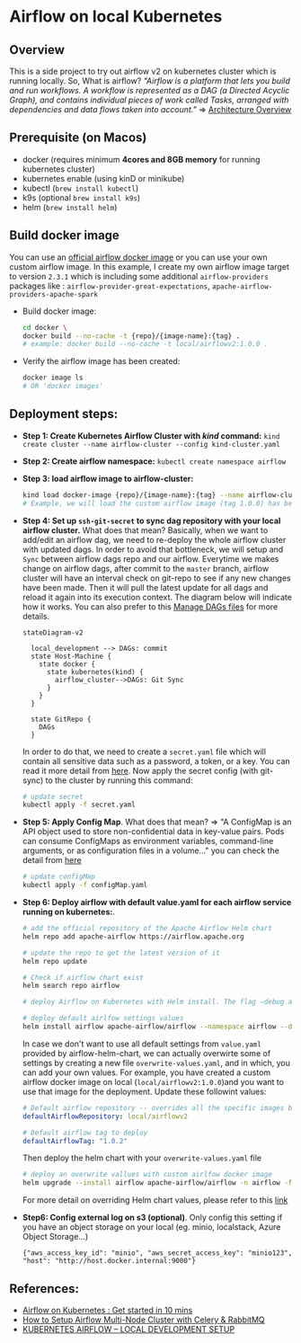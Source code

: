 # Airflow on local Kubernetes 
## Overview 
This is a side project to try out airflow v2 on kubernetes cluster which is running locally. So, What is airflow? *"Airflow is a platform that lets you build and run workflows. A workflow is represented as a DAG (a Directed Acyclic Graph), and contains individual pieces of work called Tasks, arranged with dependencies and data flows taken into account."* => [Architecture Overview](https://airflow.apache.org/docs/apache-airflow/stable/concepts/overview.html)


## Prerequisite (on Macos)
- docker (requires minimum **4cores and 8GB memory** for running kubernetes cluster)
- kubernetes enable (using kinD or minikube)
- kubectl (`brew install kubectl`)
- k9s (optional `brew install k9s`)
- helm (`brew install helm`)

## Build docker image
You can use an [official airflow docker image](https://hub.docker.com/r/apache/airflow) or you can use your own custom airflow image. In this example, I create my own airflow image target to version `2.3.1` which is including some additional `airflow-providers` packages like : `airflow-provider-great-expectations`, `apache-airflow-providers-apache-spark`

- Build docker image:
  ```bash
  cd docker \
  docker build --no-cache -t {repo}/{image-name}:{tag} .
  # example: docker build --no-cache -t local/airflowv2:1.0.0 .
  ```

- Verify the airflow image has been created:
  ```bash
  docker image ls
  # OR 'docker images'
  ``` 

## Deployment steps:

- **Step 1: Create Kubernetes Airflow Cluster with  *kind* command:** `kind create cluster --name airflow-cluster --config kind-cluster.yaml`


- **Step 2: Create airflow namespace:** `kubectl create namespace airflow`


- **Step 3: load airflow image to airflow-cluster:**
  ```bash
  kind load docker-image {repo}/{image-name}:{tag} --name airflow-cluster 
  # Example, we will load the custom airflow image (tag 1.0.0) has been created on local repo with command: kind load docker-image local/airflowv2:1.0.0 --name airflow-cluster
  ```

- **Step 4: Set up `ssh-git-secret` to sync dag repository with your local airflow cluster.** What does that mean? Basically, when we want to add/edit an airflow dag, we need to re-deploy the whole airflow cluster with updated dags. In order to avoid that bottleneck, we will setup and `Sync` between airflow dags repo and our airflow. Everytime we makes change on airflow dags, after commit to the `master` branch, airflow cluster will have an interval check on git-repo to see if any new changes have been made. Then it will pull the latest update for all dags and reload it again into its execution context. The diagram below will indicate how it works. You can also prefer to this [Manage DAGs files](https://airflow.apache.org/docs/helm-chart/stable/manage-dags-files.html) for more details. 

  ```mermaid
  stateDiagram-v2

    local_development --> DAGs: commit
    state Host-Machine {
      state docker {
        state kubernetes(kind) {
          airflow_cluster-->DAGs: Git Sync
        }
      }
    }

    state GitRepo {
      DAGs
    }

  ```

  In order to do that, we need to create a `secret.yaml` file which will contain all sensitive data such as a password, a token, or a key. You can read it more detail from [here](https://kubernetes.io/docs/concepts/configuration/secret/). Now apply the secret config (with git-sync) to the cluster by running this command: 
  ```bash
  # update secret
  kubectl apply -f secret.yaml
  ```

- **Step 5: Apply Config Map**. What does that mean? => "A ConfigMap is an API object used to store non-confidential data in key-value pairs. Pods can consume ConfigMaps as environment variables, command-line arguments, or as configuration files in a volume..." you can check the detail from [here](https://kubernetes.io/docs/concepts/configuration/configmap/)
  ```bash
  # update configMap
  kubectl apply -f configMap.yaml
  ```

- **Step 6: Deploy airflow with default value.yaml for each airflow service running on kubernetes:**. 

  ```bash
  # add the official repository of the Apache Airflow Helm chart
  helm repo add apache-airflow https://airflow.apache.org

  # update the repo to get the latest version of it
  helm repo update

  # Check if airflow chart exist
  helm search repo airflow

  # deploy Airflow on Kubernetes with Helm install. The flag –debug allows to check if anything goes wrong during the deployment.

  # deploy default airlfow settings values
  helm install airflow apache-airflow/airflow --namespace airflow --debug
  ```

  In case we don't want to use all default settings from `value.yaml` provided by airflow-helm-chart, we can actually overwirte some of settings by creating a new file `overwrite-values.yaml`, and in which, you can add your own values. For example, you have created a custom airflow docker image on local (`local/airflowv2:1.0.0`)and you want to use that image for the deployment. Update these followint values:
  ```yaml
  # Default airflow repository -- overrides all the specific images below
  defaultAirflowRepository: local/airflowv2
  
  # Default airflow tag to deploy
  defaultAirflowTag: "1.0.2"
  ```
  Then deploy the helm chart with your `overwrite-values.yaml` file
  ```bash
  # deploy an overwrite vallues with custom airlfow docker image
  helm upgrade --install airflow apache-airflow/airflow -n airflow -f override-values.yaml --debug
  ```

  For more detail on overriding Helm chart values, please refer to this [link](https://all.docs.genesys.com/PrivateEdition/Current/PEGuide/HelmOverrides)

  
- **Step6: Config external log on s3 (optional)**. Only config this setting if you have an object storage on your local (eg. minio, localstack, Azure Object Storage...)
  ```
  {"aws_access_key_id": "minio", "aws_secret_access_key": "minio123", "host": "http://host.docker.internal:9000"}
  ```


## References: 
- [Airflow on Kubernetes : Get started in 10 mins](https://marclamberti.com/blog/airflow-on-kubernetes-get-started-in-10-mins/#:~:text=To%20deploy%20Airflow%20on%20Kuberntes,is%20to%20create%20a%20namespace.&text=In%20the%20order%20of%20the,current%20version%20with%20search%20repo)
- [How to Setup Airflow Multi-Node Cluster with Celery & RabbitMQ](https://medium.com/@khatri_chetan/how-to-setup-airflow-multi-node-cluster-with-celery-rabbitmq-cfde7756bb6a)
- [KUBERNETES AIRFLOW – LOCAL DEVELOPMENT SETUP](https://christoph-caprano.de/kubernetes-airflow-local-development-setup/)
